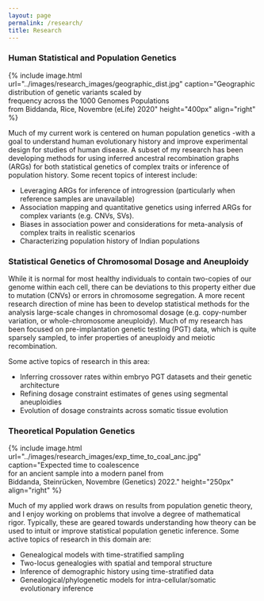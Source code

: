 ```yaml
---
layout: page
permalink: /research/
title: Research
---
```


### Human Statistical and Population Genetics

{% include image.html url="../images/research_images/geographic_dist.jpg" caption="Geographic distribution of genetic variants scaled by<br /> frequency across the 1000 Genomes Populations <br/>from Biddanda, Rice, Novembre (eLife) 2020" height="400px" align="right" %}


Much of my current work is centered on human population genetics -with a goal to understand human evolutionary history and improve experimental design for studies of human disease. A subset of my research has been developing methods for using inferred ancestral recombination graphs (ARGs) for both statistical genetics of complex traits or inference of population history. Some recent topics of interest include:

* Leveraging ARGs for inference of introgression (particularly when reference samples are unavailable)
* Association mapping and quantitative genetics using inferred ARGs for complex variants (e.g. CNVs, SVs).
* Biases in association power and considerations for meta-analysis of complex traits in realistic scenarios
* Characterizing population history of Indian populations

### Statistical Genetics of Chromosomal Dosage and Aneuploidy

While it is normal for most healthy individuals to contain two-copies of our genome within each cell, there can be deviations to this property either due to mutation (CNVs) or errors in chromosome segregation. A more recent research direction of mine has been to develop statistical methods for the analysis large-scale changes in chromosomal dosage (e.g. copy-number variation, or whole-chromosome aneuploidy). Much of my research has been focused on pre-implantation genetic testing (PGT) data, which is quite sparsely sampled, to infer properties of aneuploidy and meiotic recombination.

Some active topics of research in this area:

* Inferring crossover rates within embryo PGT datasets and their genetic architecture
* Refining dosage constraint estimates of genes using segmental aneuploidies
* Evolution of dosage constraints across somatic tissue evolution

### Theoretical Population Genetics

{% include image.html url="../images/research_images/exp_time_to_coal_anc.jpg" caption="Expected time to coalescence <br />for an ancient sample into a modern panel from <br /> Biddanda, Steinrücken, Novembre (Genetics) 2022." height="250px" align="right" %}

Much of my applied work draws on results from population genetic theory, and I enjoy working on problems that involve a degree of mathematical rigor. Typically, these are geared towards understanding how theory can be used to intuit or improve statistical population genetic inference. Some active topics of research in this domain are: 

* Genealogical models with time-stratified sampling
* Two-locus genealogies with spatial and temporal structure
* Inference of demographic history using time-stratified data
* Genealogical/phylogenetic models for intra-cellular/somatic evolutionary inference 
